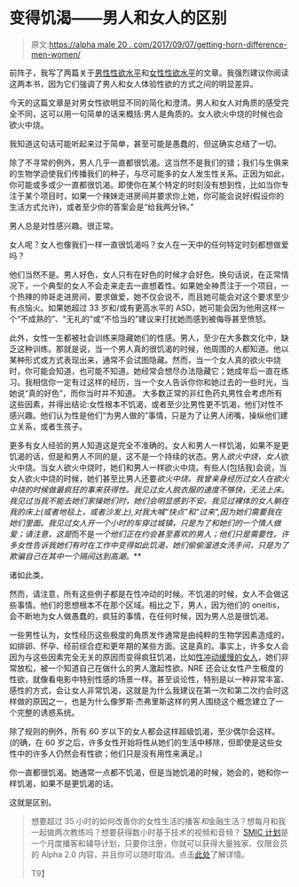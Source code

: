 # 变得饥渴——男人和女人的区别

> 原文:[https://alpha male 20 . com/2017/09/07/getting-horn-difference-men-women/](https://alphamale20.com/2017/09/07/getting-horny-difference-men-women/)

前阵子，我写了两篇关于[男性性欲水平](https://blackdragonblog.com/2016/12/19/types-sex-drive-men/)和[女性性欲水平](https://blackdragonblog.com/2017/01/16/the-8-types-of-female-sex-drive/)的文章。我强烈建议你阅读这两本书，因为它们强调了男人和女人体验性欲的方式之间的明显差异。

今天的这篇文章是对男女性欲明显不同的简化和澄清。男人和女人对角质的感受完全不同，这可以用一句简单的话来概括:男人是角质的。女人欲火中烧的时候也会欲火中烧。

我知道这句话可能听起来过于简单，甚至可能是愚蠢的，但这确实总结了一切。

除了不寻常的例外，男人几乎一直都很饥渴。这当然不是我们的错；我们与生俱来的生物学迫使我们传播我们的种子，与尽可能多的女人发生性关系。正因为如此，你可能或多或少一直都很饥渴。即使你在某个特定的时刻没有想到性，比如当你专注于某个项目时，如果一个辣妹走进房间并要求你上她，你可能会说好(假设你的生活方式允许)，或者至少你的答案会是“给我两分钟。”

男人总是对性感兴趣。很正常。

女人呢？女人也像我们一样一直很饥渴吗？女人在一天中的任何特定时刻都想做爱吗？

他们当然不是。男人好色，女人只有在好色的时候才会好色。换句话说，在正常情况下，一个典型的女人不会走来走去一直想着性。如果她全神贯注于一个项目，一个热辣的帅哥走进房间，要求做爱，她不仅会说不，而且她可能会对这个要求至少有点恼火。如果她超过 33 岁和/或有更高水平的 ASD，她可能会因为他用这样一个“不成熟的”、“无礼的”或“不恰当的”建议来打扰她而感到被侮辱甚至愤怒。

此外，女性一生都被社会训练来隐藏她们的性感。男人，至少在大多数文化中，缺乏这种训练。那就是说，当一个男人真的很饥渴的时候，他周围的人都知道。他以某种形式或方式表现出来，通常不会试图隐藏。然而，当一个女人真的欲火中烧时，你可能会知道，也可能不知道。她经常会想尽办法隐藏它；她成年后一直在练习。我相信你一定有过这样的经历，当一个女人告诉你你和她过去的一些时光，当她说“真的好色”，而你当时并不知道。 大多数正常的非红色药丸男性会考虑所有这些因素，并得出结论:女性根本不饥渴，或者至少比男性更不饥渴，他们对性不感兴趣。他们认为性是他们“为男人做的”事情，只是为了让男人闭嘴，操纵他们建立关系，或者生孩子。

更多有女人经验的男人知道这是完全不准确的。女人和男人一样饥渴，如果不是更饥渴的话，但是和男人不同的是，这不是一个持续的状态。男人*欲火中烧，女人*欲火中烧。当女人欲火中烧时，她们和男人一样欲火中烧。有些人(包括我)会说，当女人欲火中烧的时候，她们甚至比男人还要*欲火中烧。我曾亲身经历过女人在欲火中烧的时候做最疯狂的事来获得性。我见过女人脱衣服的速度不够快，无法上床。我见过当我不能去她们家操她们时，她们会明显感到不安。我见过裸体的女人躺在我的床上(或者地毯上，或者沙发上),对我大喊“快点”和“过来”,因为她们需要我在她们里面。我见过女人开一个小时的车穿过城镇，只是为了和她们的一个情人做爱；请注意，这是*而不是*一个他们正在约会甚至喜欢的男人；他们只是需要性。许多女性告诉我她们有时在工作中变得如此饥渴，她们偷偷溜进女洗手间，只是为了欺骗自己在其中一个隔间达到高潮。***

诸如此类。

然而，请注意，所有这些例子都是在性冲动的时候。不饥渴的时候，女人不会做这些事情。他们的思想根本不在那个区域。相比之下，男人，因为他们的 oneitis，会不断地为女人做愚蠢的，疯狂的事情，在任何时候，因为男人总是很饥渴。

一些男性认为，女性经历这些极度的角质发作通常是由纯粹的生物学因素造成的，如排卵、怀孕、经前综合症和更年期的某些方面。这是真的。事实上，许多女人会因为与这些因素完全无关的原因而变得疯狂饥渴，比如[性冲动缓慢的女人](https://blackdragonblog.com/2017/01/16/the-8-types-of-female-sex-drive/)，她们非常放松，被一个知道自己在做什么的男人激起性欲。NRE 还会让女性产生极度的性欲，就像看电影中特别性感的场景一样。甚至谈论性，特别是以一种非常丰富、感性的方式，会让女人非常饥渴，这就是为什么我建议在第一次和第二次约会时这样做的原因之一，也是为什么像罗斯·杰弗里斯这样的男人围绕这个概念建立了一个完整的诱惑系统。

除了规则的例外，所有 60 岁以下的女人都会这样超级饥渴，至少偶尔会这样。(的确，在 60 岁之后，许多女性开始将性从她们的生活中移除，但即使是这些女性中的许多人仍然会有性欲；他们只是没有用性来满足。)

你一直都很饥渴。她通常一点都不饥渴，但是当她饥渴的时候，她会的，她和你一样饥渴，如果不是更饥渴的话。

这就是区别。

> 想要超过 35 小时的如何改善你的女性生活的播客*和*金融生活？想每月和我一起做两次教练吗？想要获得数小时基于技术的视频和音频？ [SMIC 计划](https://alphamale20.kartra.com/page/vIL17)是一个月度播客和辅导计划，只要你注册，你就可以获得大量独家、仅限会员的 Alpha 2.0 内容，并且你可以随时取消。点击[此处](https://alphamale20.kartra.com/page/vIL17)了解详情。
> 
> T9】